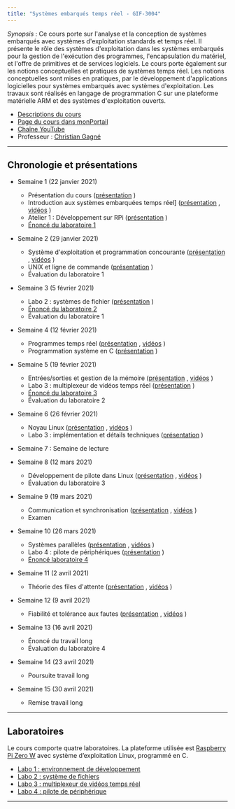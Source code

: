 ```yaml
---
title: "Systèmes embarqués temps réel - GIF-3004"
---
```



*Synopsis* : Ce cours porte sur l'analyse et la conception de systèmes embarqués avec systèmes d'exploitation standards et temps réel. Il présente le rôle des systèmes d'exploitation dans les systèmes embarqués pour la gestion de l'exécution des programmes, l'encapsulation du matériel, et l'offre de primitives et de services logiciels. Le cours porte également sur les notions conceptuelles et pratiques de systèmes temps réel. Les notions conceptuelles sont mises en pratiques, par le développement d'applications logicielles pour systèmes embarqués avec systèmes d'exploitation. Les travaux sont réalisés en langage de programmation C sur une plateforme matérielle ARM et des systèmes d'exploitation ouverts. 

* [Descriptions du cours](https://www.ulaval.ca/les-etudes/cours/repertoire/detailsCours/gif-3004-systemes-embarques-temps-reel.html)
* [Page du cours dans monPortail](https://sitescours.monportail.ulaval.ca/ena/site/accueil?idSite=126640)
* [Chaîne YouTube](https://www.youtube.com/channel/UC-pnx4aAkboqS1CDlGLOaWg)
* Professeur : [Christian Gagné](http://vision.gel.ulaval.ca/~cgagne)

---

## Chronologie et présentations ##

* Semaine 1 (22 janvier 2021)
  *  Présentation du cours ([présentation](https://drive.google.com/file/d/17s7SerQ8xX9boovthHV6gMkBpK3fNQlT/view?usp=sharing) <i class="fas fa-chalkboard"></i>)
  *  Introduction aux systèmes embarquées temps réel] ([présentation](https://drive.google.com/file/d/1JX92kF9rr1jN_DMrRtz09C8dV0mX0fEk/view?usp=sharing) <i class="fas fa-chalkboard"></i>, [vidéos](https://www.youtube.com/playlist?list=PL3BpMnXQbjKeCx6arOFl3hCfR_T7ZQOam) <i class="fab fa-youtube"></i>)
  * <i class="fas fa-hammer"></i> Atelier 1 : Développement sur RPi ([présentation](https://drive.google.com/file/d/1Mc6Y1LH1gBvIsP4-PFuartI-b5Bpcv0A/view?usp=sharing) <i class="fas fa-chalkboard"></i>)
  * <i class="fas fa-hammer"></i> [Énoncé du laboratoire 1](https://setr-ulaval.github.io/labo1-h21/)

* Semaine 2 (29 janvier 2021)
  * Système d'exploitation et programmation concourante ([présentation](https://drive.google.com/file/d/1perreumqVGZzoKt42M4kLPvQWwxdiPSt/view?usp=sharing) <i class="fas fa-chalkboard"></i>, [vidéos](https://www.youtube.com/playlist?list=PL3BpMnXQbjKcC1I1IU04HBUuFjW_MYRyF) <i class="fab fa-youtube"></i>)
  * <i class="fas fa-hammer"></i> UNIX et ligne de commande ([présentation](https://drive.google.com/file/d/1J7-38rUmZJUa8rx4NJRnvgFF6nI3uyVI/view?usp=sharing) <i class="fas fa-chalkboard"></i>)
  * <i class="fas fa-hammer"></i> Évaluation du laboratoire 1

* Semaine 3 (5 février 2021)
  * <i class="fas fa-hammer"></i> Labo 2 : systèmes de fichier ([présentation](https://drive.google.com/file/d/1p9P8RqUbPPNtei7BJ2smDNVwk7EJgt16/view?usp=sharing) <i class="fas fa-chalkboard"></i>)
  * <i class="fas fa-hammer"></i> [Énoncé du laboratoire 2](https://setr-ulaval.github.io/labo2-h21/)
  * <i class="fas fa-hammer"></i> Évaluation du laboratoire 1

* Semaine 4 (12 février 2021)
  * Programmes temps réel ([présentation](https://drive.google.com/file/d/1_iyVc25Dx8HtdFDOf6zLKyBlG3bzucSo/view?usp=sharing) <i class="fas fa-chalkboard"></i>, [vidéos](https://www.youtube.com/playlist?list=PL3BpMnXQbjKfruIcxLivRI22wOyKhCfkv) <i class="fab fa-youtube"></i>)
  * <i class="fas fa-hammer"></i> Programmation système en C ([présentation](https://drive.google.com/file/d/1rb0tG-IPIk89cs5ddGhs81q3aKRzwatD/view?usp=sharing) <i class="fas fa-chalkboard"></i>)

* Semaine 5 (19 février 2021)
  * Entrées/sorties et gestion de la mémoire ([présentation](https://drive.google.com/file/d/1x05jsBvIqy4OGS3CE_8xmJvdsxL5mC2u/view?usp=sharing) <i class="fas fa-chalkboard"></i>, [vidéos](https://www.youtube.com/playlist?list=PL3BpMnXQbjKcf1657OwF1JS-1EnAasVZm) <i class="fab fa-youtube"></i>)
  * <i class="fas fa-hammer"></i> Labo 3 : multiplexeur de vidéos temps réel ([présentation](https://drive.google.com/file/d/14iwFJ2RnkOzzk7rY-gP9wK7wcpDCVzHu/view?usp=sharing) <i class="fas fa-chalkboard"></i>)
  * <i class="fas fa-hammer"></i> [Énoncé du laboratoire 3](https://setr-ulaval.github.io/labo3-h21/)
  * <i class="fas fa-hammer"></i> Évaluation du laboratoire 2

* Semaine 6 (26 février 2021)
  * Noyau Linux ([présentation](https://drive.google.com/file/d/1DIvuwHsPvhEpH5r8uMeu_qdQKgjro1Us/view?usp=sharing) <i class="fas fa-chalkboard"></i>, [vidéos](https://www.youtube.com/playlist?list=PL3BpMnXQbjKf9KsBJC7ilRXOJq_d7a5i_) <i class="fab fa-youtube"></i>)
  * <i class="fas fa-hammer"></i> Labo 3 : implémentation et détails techniques ([présentation](https://drive.google.com/file/d/1xi-nW33MVDvT673EKo8UO_y_zjXeNJhJ/view?usp=sharing) <i class="fas fa-chalkboard"></i>)

* Semaine 7 : Semaine de lecture

* Semaine 8 (12 mars 2021)
  * Développement de pilote dans Linux ([présentation](https://drive.google.com/open?id=1ydwkX7f885PBkopt_1GzT0qmS2ZSYaO4) <i class="fas fa-chalkboard"></i>, [vidéos](https://www.youtube.com/playlist?list=PL3BpMnXQbjKeP9r9Hj_ITId9T1-AfUD1_) <i class="fab fa-youtube"></i>)
  * <i class="fas fa-hammer"></i> Évaluation du laboratoire 3

* Semaine 9 (19 mars 2021)
  * Communication et synchronisation ([présentation](https://drive.google.com/open?id=1DM0fvVt6NjmCWyqXrXxU1jpWdPrD1FBx) <i class="fas fa-chalkboard"></i>, [vidéos](https://www.youtube.com/playlist?list=PL3BpMnXQbjKfaCR--QVEhBUh7RvkvtHv9) <i class="fab fa-youtube"></i>)
  * Examen

* Semaine 10 (26 mars 2021)
  * Systèmes parallèles ([présentation](https://drive.google.com/open?id=15Da5gfxIViYNWsfUo69FdPyGL3hHWz1Z) <i class="fas fa-chalkboard"></i>, [vidéos](https://www.youtube.com/playlist?list=PL3BpMnXQbjKeIe0uy5B5CJr8Dj04JSqOo) <i class="fab fa-youtube"></i>)
  * <i class="fas fa-hammer"></i> Labo 4 : pilote de périphériques ([présentation](https://drive.google.com/open?id=17oq7UME9wqwGZapgTSLA1lQmZd4ab5ID) <i class="fas fa-chalkboard"></i>)
  * <i class="fas fa-hammer"></i> [Énoncé laboratoire 4](https://setr-ulaval.github.io/labo4-h21/)

* Semaine 11 (2 avril 2021)
  * Théorie des files d'attente ([présentation](https://drive.google.com/open?id=1sQHDreBVhchDAeb1qeDOtYNZUN7IjkbD) <i class="fas fa-chalkboard"></i>, [vidéos](https://www.youtube.com/playlist?list=PL3BpMnXQbjKdc82ZXCpaSApej_9CC1W7f) <i class="fab fa-youtube"></i>)

* Semaine 12 (9 avril 2021)
  * Fiabilité et tolérance aux fautes ([présentation](https://drive.google.com/open?id=12Pjf6yVpWm8MiUteRX6fpipn4BGjKySu) <i class="fas fa-chalkboard"></i>, [vidéos](https://www.youtube.com/playlist?list=PL3BpMnXQbjKfXQDN8RhehxrpZxQYr0VxF) <i class="fab fa-youtube"></i>)

* Semaine 13 (16 avril 2021)
  * Énoncé du travail long
  * <i class="fas fa-hammer"></i> Évaluation du laboratoire 4

* Semaine 14 (23 avril 2021)
  * Poursuite travail long

* Semaine 15 (30 avril 2021)
  * Remise travail long

---

## Laboratoires ##

Le cours comporte quatre laboratoires. La plateforme utilisée est [Raspberry Pi Zero W](https://www.raspberrypi.org/products/raspberry-pi-zero-w/) avec système d’exploitation Linux, programmé en C.

* [Labo 1 : environnement de développement](https://setr-ulaval.github.io/labo1-h21/)
* [Labo 2 : système de fichiers](https://setr-ulaval.github.io/labo2-h21/)
* [Labo 3 : multiplexeur de vidéos temps réel](https://setr-ulaval.github.io/labo3-h21/)
* [Labo 4 : pilote de périphérique](https://setr-ulaval.github.io/labo4-h21/)

---

